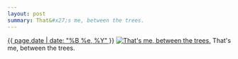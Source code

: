 ```yaml
---
layout: post
summary: That&#x27;s me, between the trees.
---
```


<p>
  <time><a href="/83">{{ page.date | date: "%B %e, %Y" }}</a></time>
  <a href="/83"><img src="{{ site.assets_url }}/83-640.jpg" srcset="{{ site.assets_url }}/83-1280.jpg 1280w, {{ site.assets_url }}/83-960.jpg 960w, {{ site.assets_url }}/83-640.jpg 640w, {{ site.assets_url }}/83-320.jpg 320w" sizes="(min-width: 700px) 50vw, calc(100vw - 2rem)" alt="That&#x27;s me, between the trees." /></a>
  <span>That&#x27;s me, between the trees.</span>
</p>
